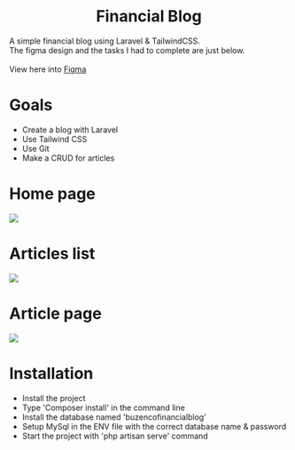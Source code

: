 <div align='center'><h1>Financial Blog</h1>
</div>

A simple financial blog using Laravel &amp; TailwindCSS.
<br/>
The figma design and the tasks I had to complete are just below.
<br/>
<br/>
View here into <a href="https://www.figma.com/file/Ht0DMd9M95A1V355tuFSVp/Financial-Blog?type=design&mode=design&t=Fn288fH1hVxYrZSL-1" target="_blank">Figma</a>
<br/>
<div align='left'><h1>Goals</h1>
</div>

- Create a blog with Laravel
- Use Tailwind CSS
- Use Git
- Make a CRUD for articles

<div align='left'><h1>Home page</h1>
</div>
<img src="https://github.com/CN-Works/Financial-Blog/assets/92865037/00d5894c-7d0a-46a9-aaa9-7ffd1f386e67"/>

<div align='left'><h1>Articles list</h1>
</div>
<img src="https://github.com/CN-Works/Financial-Blog/assets/92865037/cbd5044a-b5a5-4814-9009-06f37ca78b7f"/>

<div align='left'><h1>Article page</h1>
</div>
<img src="https://github.com/CN-Works/Financial-Blog/assets/92865037/bb473df6-04a4-4db0-9c5c-f50a84522862"/>

<div align='left'><h1>Installation</h1>
</div>

- Install the project
- Type 'Composer install' in the command line
- Install the database named 'buzencofinancialblog'
- Setup MySql in the ENV file with the correct database name & password
- Start the project with 'php artisan serve' command
